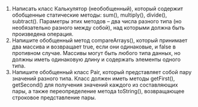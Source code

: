 1. Написать класс Калькулятор (необобщенный), который содержит обобщенные статические методы: sum(), multiply(), divide(),
subtract(). Параметры этих методов – два числа разного типа (но необязательно разного между собой), над которыми должна
быть произведена операция. 
2. Напишите обобщенный метод compareArrays(), который принимает два массива и возвращает true, если они одинаковые, 
и false в противном случае. Массивы могут быть любого типа данных, но должны иметь одинаковую длину и содержать элементы
одного типа. 
3. Напишите обобщенный класс Pair, который представляет собой пару значений 
разного типа. Класс должен иметь методы getFirst(), getSecond() для получения значений каждого из составляющих пары, 
а также переопределение метода toString(), возвращающее строковое представление пары.